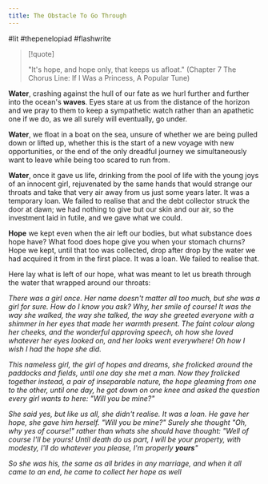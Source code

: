 ```yaml
---
title: The Obstacle To Go Through
---
```

#lit #thepenelopiad #flashwrite 

> [!quote]
> 
> "It's hope, and hope only, that keeps us afloat." (Chapter 7 The Chorus Line: If I Was a Princess, A Popular Tune)

**Water**, crashing against the hull of our fate as we hurl further and further into the ocean's **waves**. Eyes stare at us from the distance of the horizon and we pray to them to keep a sympathetic watch rather than an apathetic one if we do, as we all surely will eventually, go under. 

**Water**, we float in a boat on the sea, unsure of whether we are being pulled down or lifted up, whether this is the start of a new voyage with new opportunities, or the end of the only dreadful journey we simultaneously want to leave while being too scared to run from.

**Water**, once it gave us life, drinking from the pool of life with the young joys of an innocent girl, rejuvenated by the same hands that would strange our throats and take that very air away from us just some years later. It was a temporary loan. We failed to realise that and the debt collector struck the door at dawn; we had nothing to give but our skin and our air, so the investment laid in futile, and we gave what we could.

**Hope** we kept even when the air left our bodies, but what substance does hope have? What food does hope give you when your stomach churns? Hope we kept, until that too was collected, drop after drop by the water we had acquired it from in the first place. It was a loan. We failed to realise that.

Here lay what is left of our hope, what was meant to let us breath through the water that wrapped around our throats:

*There was a girl once. Her name doesn't matter all too much, but she was a girl for sure. How do I know you ask? Why, her smile of course! It was the way she walked, the way she talked, the way she greeted everyone with a shimmer in her eyes that made her warmth present. The faint colour along her cheeks, and the wonderful approving speech, oh how she loved whatever her eyes looked on, and her looks went everywhere! Oh how I wish I had the hope she did.*

*This nameless girl, the girl of hopes and dreams, she frolicked around the paddocks and fields, until one day she met a man. Now they frolicked together instead, a pair of inseparable nature, the hope gleaming from one to the other, until one day, he got down on one knee and asked the question every girl wants to here: "Will you be mine?"*

*She said yes, but like us all, she didn't realise. It was a loan. He gave her hope, she gave him herself. "Will you be mine?" Surely she thought "Oh, why yes of course!" rather than whats she should have thought: "Well of course I'll be yours! Until death do us part, I will be your property, with modesty, I'll do whatever you please, I'm properly **yours**"*

*So she was his, the same as all brides in any marriage, and when it all came to an end, he came to collect her hope as well*